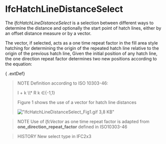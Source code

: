 IfcHatchLineDistanceSelect
==========================
The _IfcHatchLineDistanceSelect_ is a selection between different ways to
determine the distance and optionally the start point of hatch lines, either
by an offset distance measure or by a vector.  
  
The vector, if selected, acts as a one time repeat factor in the fill area
style hatching for determining the origin of the repeated hatch line relative
to the origin of the previous hatch line, Given the initial position of any
hatch line, the one direction repeat factor determines two new positions
according to the equation:  
  
{ .extDef}  
> NOTE  Definition according to ISO 10303-46:  
>  
> I + k \\\\* R    k ∈{-1,1}  
>  
> Figure 1 shows the use of a vector for hatch line distances  
>  
> !["IfcHatchLineDistanceSelect_Fig1.gif 3,8
> KB"](../figures/ifchatchlinedistanceselect_fig1.gif "Figure 1 -- vector as
> one direction repeat factor")  
  
> NOTE  Use of _IfcVector_ as one time repeat factor is adapted from
> **one_direction_repeat_factor** defined in ISO10303-46  
  
> HISTORY  New select type in IFC2x3  


